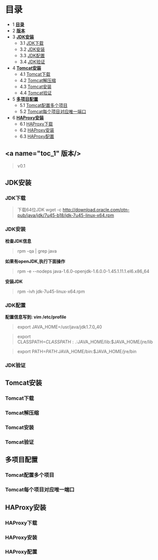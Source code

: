 # 目录

* 1 **[目录](#toc_0)**
* 2 **[版本](#toc_1)**
* 3 **[JDK安装](#toc_2)**
    - 3.1 [JDK下载](#toc_3)
    - 3.2 [JDK安装](#toc_4)
    - 3.3 [JDK配置](#toc_5)
    - 3.4 [JDK验证](#toc_6)
* 4 **[Tomcat安装](#toc_7)**
    - 4.1 [Tomcat下载](#toc_8)
    - 4.2 [Tomcat解压缩](#toc_9)
    - 4.3 [Tomcat安装](#toc_10)
    - 4.4 [Tomcat验证](#toc_11)
* 5 **[多项目配置](#toc_12)**
    - 5.1 [Tomcat配置多个项目](#toc_13)
    - 5.2 [Tomcat每个项目对应唯一端口](#toc_14)
* 6 **[HAProxy安装](#toc_15)**
    - 6.1 [HAProxy下载](#toc_16)
    - 6.2 [HAProxy安装](#toc_17)
    - 6.3 [HAProxy配置](#toc_18)

## <a name="toc_1" 版本/>

> v0.1

## JDK安装

### JDK下载

> 下载64位JDK
> wget -c http://download.oracle.com/otn-pub/java/jdk/7u45-b18/jdk-7u45-linux-x64.rpm

### JDK安装

**检查JDK信息**

> rpm -qa | grep java

**如果有openJDK,执行下面操作**

> rpm -e --nodeps java-1.6.0-openjdk-1.6.0.0-1.45.1.11.1.el6.x86_64

**安装JDK**
> rpm -ivh jdk-7u45-linux-x64.rpm

### JDK配置

**配置信息写到: vim /etc/profile**

> export JAVA_HOME=/usr/java/jdk1.7.0_40

> export CLASSPATH=$CLASSPATH:.:$JAVA_HOME/lib:$JAVA_HOME/jre/lib

> export PATH=$PATH:$JAVA_HOME/bin:$JAVA_HOME/jre/bin

### JDK验证

## Tomcat安装

### Tomcat下载

### Tomcat解压缩

### Tomcat安装

### Tomcat验证

## 多项目配置

### Tomcat配置多个项目

### Tomcat每个项目对应唯一端口

## HAProxy安装

### HAProxy下载

### HAProxy安装

### HAProxy配置
